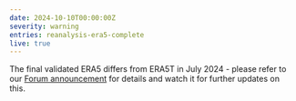 ```yaml
---
date: 2024-10-10T00:00:00Z
severity: warning
entries: reanalysis-era5-complete
live: true
---
```

The final validated ERA5 differs from ERA5T in July 2024 - please refer to our
[Forum announcement](https://forum.ecmwf.int/t/final-validated-era5-product-to-differ-from-era5t-in-july-2024/6685)
for details and watch it for further updates on this.   

